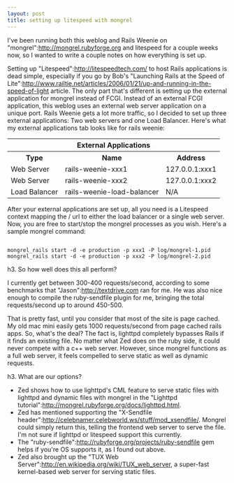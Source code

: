 ```yaml
--- 
layout: post
title: setting up litespeed with mongrel
---
```

I've been running both this weblog and Rails Weenie on "mongrel":http://mongrel.rubyforge.org and litespeed for a couple weeks now, so I wanted to write a couple notes on how everything is set up.  

Setting up "Litespeed":http://litespeedtech.com/ to host Rails applications is dead simple, especially if you go by Bob's "Launching Rails at the Speed of Lite":http://www.railtie.net/articles/2006/01/21/up-and-running-in-the-speed-of-light article.    The only part that's different is setting up the external application for mongrel instead of FCGI.  Instead of an external FCGI application, this weblog uses an external web server application on a unique port.  Rails Weenie gets a lot more traffic, so I decided to set up three external applications:  Two web servers and one Load Balancer.  Here's what my external applications tab looks like for rails weenie:

<notextile>
<table>
<tr><th colspan="3">External Applications</th></tr>
<tr>
<th>Type</th>
<th>Name</th>
<th>Address</th>
</tr><tr>
<td>Web Server</td>
<td>rails-weenie-xxx1</td>
<td>127.0.0.1:xxx1</td>
</tr><tr>
<td>Web Server</td>
<td>rails-weenie-xxx2</td>
<td>127.0.0.1:xxx2</td>
</tr><tr>
<td>Load Balancer	</td>
<td>rails-weenie-load-balancer</td>
<td>N/A</td>
</tr>
</table>
</notextile>

After your external applications are set up, all you need is a Litespeed context mapping the / url to either the load balancer or a single web server.  Now, you are free to start/stop the mongrel processes as you wish.  Here's a sample mongrel command:

<pre><code>
mongrel_rails start -d -e production -p xxx1 -P log/mongrel-1.pid
mongrel_rails start -d -e production -p xxx2 -P log/mongrel-2.pid
</code></pre>

h3. So how well does this all perform?  

I currently get between 300-400 requests/second, according to some benchmarks that "Jason":http://textdrive.com ran for me.  He was also nice enough to compile the ruby-sendfile plugin for me, bringing the total requests/second up to around 450-500.  

That is pretty fast, until you consider that most of the site is page cached.  My old mac mini easily gets 1000 requests/second from page cached rails apps.  So, what's the deal?  The fact is, lighttpd completely bypasses Rails if it finds an existing file.  No matter what Zed does on the ruby side, it could never compete with a c++ web server.  However, since mongrel functions as a full web server, it feels compelled to serve static as well as dynamic requests.

h3. What are our options?

* Zed shows how to use lighttpd's CML feature to serve static files with lighttpd and dynamic files with mongrel in the "Lighttpd tutorial":http://mongrel.rubyforge.org/docs/lighttpd.html.
* Zed has mentioned supporting the "X-Sendfile header":http://celebnamer.celebworld.ws/stuff/mod_xsendfile/.  Mongrel could simply return this, telling the frontend web server to serve the file.  I'm not sure if lighttpd or litespeed support this currently.
* The "ruby-sendfile":http://rubyforge.org/projects/ruby-sendfile gem helps if you're OS supports it, as I found out above.
* Zed also brought up the "TUX Web Server":http://en.wikipedia.org/wiki/TUX_web_server, a super-fast kernel-based web server for serving static files.
